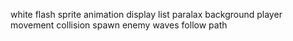 white flash
sprite animation
display list
paralax background
player movement
collision
spawn enemy
waves
follow path
